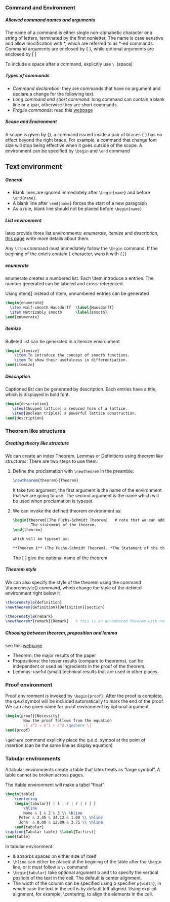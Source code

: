 
### Command and Environment
##### Allowed command names and arguments
The name of a command is either single non-alphabetic character or a string of letters, terminated by the first nonletter, The name is case senstive and allow modification with \*, which are referred to as \*-ed commands. Command arguments are enclosed by { }, while optional arguments are enclosed by [ ]

To include a space after a command, explicitly use `\ `(space) 

##### Types of commands
- *Command declaration*: they are commands that have no argument and declare a change for the following text.
- *Long command and short command*: long command can contain a blank line or a \par, otherwise they are short commands.
- *Fragile commands*: read this [webpage](https://tex.stackexchange.com/questions/4736/what-is-the-difference-between-fragile-and-robust-commands-when-and-why-do-we-n)

##### Scope and Environment
A scope is given by {}, a command issued inside a pair of braces { } has no effect beyond the right brace. For example, a command that change font size will stop being effective when it goes outside of the scope. 
A environment can be specified by `\begin` and `\end` command

## Text environment
##### General
- Blank lines are ignored immediately after `\begin{name}` and before `\end{name}`.
- A blank line after `\end{name}` forces the start of a new paragraph
- As a rule, blank line should not be placed before `\begin{name}`

##### List environment
latex provide three list environments: *enumerate*, *itemize* and *description*, [this page](https://www.overleaf.com/learn/latex/Lists#Nested_lists:_label_style) write more details about them. 

Any `\item` command must immediately follow the `\begin` command. If the begining of the enteis contain `[` character, warp it with `{[}`

##### enumerate
enumerate creates a numbered list. Each \item introduce a entries. The number generated can be labeled and cross-referenced.
    
Using \item[] instead of \item, unnumbered entries can be generated
```latex
\begin{enumerate}
  \item Half-smooth Hausdorff  \label{Hausdorff}
  \item Metrizably smooth      \label{smooth}
\end{enumerate}
```
    
##### itemize
Bulleted list can be generated in a itemize environment
```latex
\begin{itemize}
    \item To introduce the concept of smooth functions. 
    \item To show their usefulness in differentiation.
\end{itemize}
```
    
##### Description
Captioned list can be generated by description. Each entries have a title, which is displayed in bold font.
```latex
\begin{description}
   \item[Chopped lattice] a reduced form of a lattice. 
   \item[Boolean triples] a powerful lattice construction.
\end{description}
```

### Theorem like structures

##### Creating theory like structure
We can create an index Theorem, Lemmas or Definitions using *theorem like structures*. There are two steps to use them:
1. Define the proclamation with `\newtheorem` in the preamble:
	```latex
	\newtheorem{theorem}{Theorem}
	```
    It take two argument, the first argument is the name of the environment that we are going to use. The second argument is the name which will be used when proclamation is typeset. 
    
2. We can invoke the defined theorem environment as:
    ```latex
    \begin{theorem}[The Fuchs-Schmidt Theorem]   # note that we can add optional argument
    		The statement of the theorem.
    \end{theorem}
    
    which will be typeset as:
    
    **Theorem 1** (The Fuchs-Schmidt Theorem). *The Statement of the theorem*
    ```
    The [ ] give the optional name of the theorem
    
##### Theorem style
We can also specify the style of the theorem using the command \theoremstyle{} command, which change the style of the defined environment right below it
```latex
\theoremstyle{definition}
\newtheorem{definition}{Definition}[section]
    
\theoremstyle{remark}
\newtheorem*{remark}{Remark}   % this is an unnumbered theorem with remark style
```

##### Choosing between theorem, proposition and lemma
see this [webpage](https://math.stackexchange.com/questions/25639/lemma-proposition-theorem-which-one-should-we-pick)
- Theorem: the major results of the paper
- Propositions: the lesser results (compare to theorems), can be independent or used as ingredients in the proof of the theorem.
- Lemmas: useful (small) technical results that are used in other places.

### Proof environment
Proof environment is invoked by `\begin{proof}`. After the proof is complete, the q.e.d symbol will be included automatically to mark the end of the proof. We can also given name for proof environment by optional argument
```latex
\begin{proof}[Necessity]
		Now the proof follows from the equation
		\[ a^2 = b^2 + c^2.\qedhere \]
\end{proof}
```
`\qedhere` command explicitly place the q.e.d. symbol at the point of insertion (can be the same line as display equation)

### Tabular environments
A tabular environments create a table that latex treats as “large symbol”, A table cannot be broken across pages. 

The \table environment will make a tabel “float”
```latex
\begin{table}
	\centering 
	\begin{tabular}{ | l | r | r | r | }
		\hline
		Name & 1 & 2 & 3 \\ \hline
	  Peter & 2.45 & 34.12 & 1.00 \\ \hline
	  John  & 0.00 & 12.89 & 3.71 \\ \hline
	\end{tabular}
\caption{Tabular table} \label{Ta:first} 
\end{table}
```

In tabular environment:
- & absorbs spaces on either size of itself
- `\hline` can either be placed at the begining of the table after the `\begin` line, or it must follow a `\\` command
- `\begin{tabular}` take optional argument b and t to specify the vertical positoin of the text in the cell. The default is center alignment.
- The width of the column can be specified using p specifier `p{width}`, in which case the text in the cell is by default left aligned. Using explicit alignment, for example, \\centering, to align the elements in the cell.